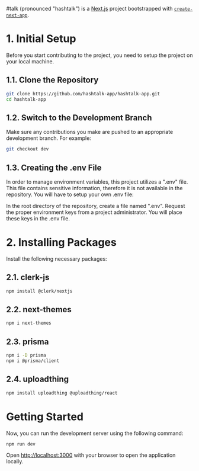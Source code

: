 #talk (pronounced "hashtalk") is a [Next.js](https://nextjs.org/) project bootstrapped with [`create-next-app`](https://github.com/vercel/next.js/tree/canary/packages/create-next-app).

# 1. Initial Setup
Before you start contributing to the project, you need to setup the project on your local machine.

## 1.1. Clone the Repository

```bash
git clone https://github.com/hashtalk-app/hashtalk-app.git
cd hashtalk-app
```

## 1.2. Switch to the Development Branch
Make sure any contributions you make are pushed to an appropriate development branch. For example:

```bash
git checkout dev
```

## 1.3. Creating the .env File
In order to manage environment variables, this project utilizes a ".env" file. This file contains sensitive information, therefore it is not available in the repository. You will have to setup your own .env file:

In the root directory of the repository, create a file named ".env".
Request the proper environment keys from a project administrator. You will place these keys in the .env file.

# 2. Installing Packages
Install the following necessary packages:

## 2.1. clerk-js

```bash
npm install @clerk/nextjs
```

## 2.2. next-themes

```bash
npm i next-themes
```

## 2.3. prisma

```bash
npm i -D prisma
npm i @prisma/client
```

## 2.4. uploadthing

```bash
npm install uploadthing @uploadthing/react
```

# Getting Started
Now, you can run the development server using the following command:

```bash
npm run dev
```

Open [http://localhost:3000](http://localhost:3000) with your browser to open the application locally.
